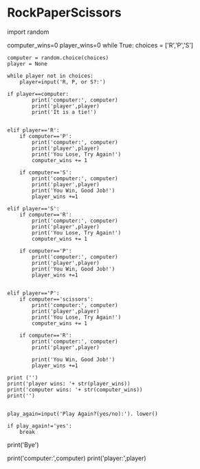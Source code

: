# RockPaperScissors
import random



computer_wins=0
player_wins=0
while True:
    choices = ['R','P','S']

    computer = random.choice(choices)
    player = None

    while player not in choices:
        player=input('R, P, or S?:')

    if player==computer:
            print('computer:', computer)
            print('player',player)
            print('It is a tie!')
        

    elif player=='R':
        if computer=='P':
            print('computer:', computer)
            print('player',player)
            print('You Lose, Try Again!')
            computer_wins += 1

        if computer=='S':
            print('computer:', computer)
            print('player',player)
            print('You Win, Good Job!')
            player_wins +=1

    elif player=='S':
        if computer=='R':
            print('computer:', computer)
            print('player',player)
            print('You Lose, Try Again!')
            computer_wins += 1

        if computer=='P':
            print('computer:', computer)
            print('player',player)
            print('You Win, Good Job!')
            player_wins +=1


    elif player=='P':
        if computer=='scissors':
            print('computer:', computer)
            print('player',player)
            print('You Lose, Try Again!')
            computer_wins += 1

        if computer=='R':
            print('computer:', computer)
            print('player',player)
       
            print('You Win, Good Job!')
            player_wins +=1

    print ('')
    print('player wins: '+ str(player_wins))
    print('computer wins: '+ str(computer_wins))
    print('')        


    play_again=input('Play Again?(yes/no):'). lower()

    if play_again!='yes':
        break

print('Bye')
     

print('computer:',computer)
print('player:',player)
